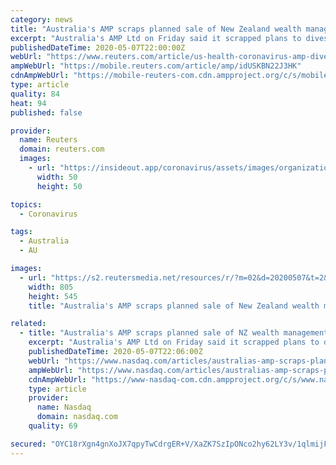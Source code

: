 ```yaml
---
category: news
title: "Australia's AMP scraps planned sale of New Zealand wealth management unit on coronavirus hit"
excerpt: "Australia's AMP Ltd on Friday said it scrapped plans to divest its New Zealand wealth management business due to the disruption caused by the coronavirus pandemic on the economy and financial markets."
publishedDateTime: 2020-05-07T22:00:00Z
webUrl: "https://www.reuters.com/article/us-health-coronavirus-amp-divestiture-idUSKBN22J3HK"
ampWebUrl: "https://mobile.reuters.com/article/amp/idUSKBN22J3HK"
cdnAmpWebUrl: "https://mobile-reuters-com.cdn.ampproject.org/c/s/mobile.reuters.com/article/amp/idUSKBN22J3HK"
type: article
quality: 84
heat: 94
published: false

provider:
  name: Reuters
  domain: reuters.com
  images:
    - url: "https://insideout.app/coronavirus/assets/images/organizations/reuters.com-50x50.jpg"
      width: 50
      height: 50

topics:
  - Coronavirus

tags:
  - Australia
  - AU

images:
  - url: "https://s2.reutersmedia.net/resources/r/?m=02&d=20200507&t=2&i=1517867335&w=&fh=545px&fw=&ll=&pl=&sq=&r=LYNXMPEG4625G"
    width: 805
    height: 545
    title: "Australia's AMP scraps planned sale of New Zealand wealth management unit on coronavirus hit"

related:
  - title: "Australia's AMP scraps planned sale of NZ wealth management unit on coronavirus hit"
    excerpt: "Australia's AMP Ltd on Friday said it scrapped plans to divest its New Zealand wealth management business because of the disruption caused by the coronavirus pandemic on the economy and financial markets."
    publishedDateTime: 2020-05-07T22:06:00Z
    webUrl: "https://www.nasdaq.com/articles/australias-amp-scraps-planned-sale-of-nz-wealth-management-unit-on-coronavirus-hit-2020-0"
    ampWebUrl: "https://www.nasdaq.com/articles/australias-amp-scraps-planned-sale-of-nz-wealth-management-unit-on-coronavirus-hit-2020-0?amp"
    cdnAmpWebUrl: "https://www-nasdaq-com.cdn.ampproject.org/c/s/www.nasdaq.com/articles/australias-amp-scraps-planned-sale-of-nz-wealth-management-unit-on-coronavirus-hit-2020-0?amp"
    type: article
    provider:
      name: Nasdaq
      domain: nasdaq.com
    quality: 69

secured: "OYC18rXgn4gnXoJX7qpyTwCdrgER+V/XaZK7SzIpONco2hy62LY3v/1qlmijF+QjUd/KIBf47msy5m/Drs3g8k/MYjy9419AKBuq5kNT8UEvOBmNgJrqvj92MeunLnyo3Y6Iy4XH3ToDYTWhEf2su5lSdxH6vAltqREJMNFs2RS3BO4mbwOqm4g/9MSU1FJFl2ux5bWBrec10n1DLtW28a8KEVala5+DD9IKEHiz2BtX11H5XWTnv2YlIlIO/D2JRr4EgRo8cJoloHb9qCLFyXe8rHgYoXjIfzFagtrzZ1oRMNO4f0Ub5v7zBOd4vM9Pgv+DSfpABxLDOApgLj1Wul8t/p/4ioobg9wpNTT7qBBtJPIfUbDdqy46h34PKtzufOifnQx1vO1fuuU6YK95vrVL0jwxhyO+GNC3oGjQ2jxvoosaV3z8NFVhQ2hrd4UZ3YglvphyKzbx2q6qpnFzoxn8JCz/T6b1pr71IgoXWks=;YRZsbKn8bndICk+Rlq5UHQ=="
---
```


